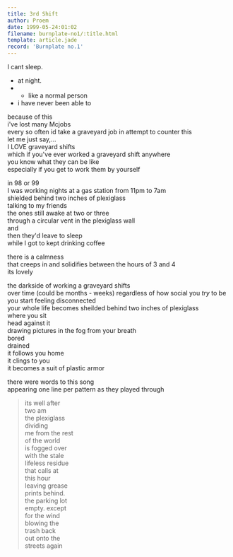 ```yaml
---
title: 3rd Shift
author: Proem
date: 1999-05-24:01:02
filename: burnplate-no1/:title.html
template: article.jade
record: 'Burnplate no.1'
---
```

I cant sleep.  

- at night.  
- - like a normal person  
- i have never been able to  

because of this  
i've lost many Mcjobs  
every so often id take a graveyard job in attempt to counter this  
let me just say,...  
I LOVE graveyard shifts  
which if you've ever worked a graveyard shift anywhere  
you know what they can be like  
especially if you get to work them by yourself  

in 98 or 99  
I was working nights at a gas station from 11pm to 7am  
shielded behind two inches of plexiglass  
talking to my friends  
the ones still awake at two or three  
through a circular vent in the plexiglass wall  
and  
then they'd leave to sleep  
while I got to kept drinking coffee  

there is a calmness  
that creeps in and solidifies between the hours of 3 and 4  
its lovely  

the darkside of working a graveyard shifts  
over time  (could be months - weeks)
regardless of how social you _try_ to be  
you start feeling disconnected  
your whole life becomes sheilded behind two inches of plexiglass  
where you sit  
head against it  
drawing pictures in the fog from your breath  
bored  
drained  
it follows you home  
it clings to you  
it becomes a suit of plastic armor  

there were words to this song  
appearing one line per pattern as they played through  

> its well after  
two am  
the plexiglass  
dividing  
me from the rest  
of the world  
is fogged over  
with the stale  
lifeless residue  
that calls at  
this hour  
leaving grease  
prints behind.  
the parking lot  
empty. except  
for the wind  
blowing the  
trash back  
out onto the  
streets again  
